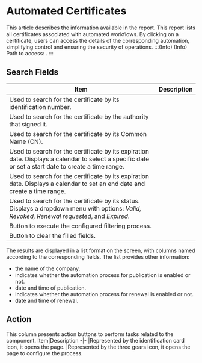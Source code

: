 # Automated Certificates 

This article describes the information available in the  report. This report lists all certificates associated with automated workflows. By clicking on a certificate, users can access the details of the corresponding automation, simplifying control and ensuring the security of operations.
:::(Info) (Info)
Path to access: .
:::

## Search Fields
Item|Description
-|-
|Used to search for the certificate by its identification number.
|Used to search for the certificate by the authority that signed it.
|Used to search for the certificate by its Common Name (CN).
|Used to search for the certificate by its expiration date. Displays a calendar to select a specific date or set a start date to create a time range.
|Used to search for the certificate by its expiration date. Displays a calendar to set an end date and create a time range.
|Used to search for the certificate by its status. Displays a dropdown menu with options: *Valid, Revoked, Renewal requested*, and *Expired*.
|Button to execute the configured filtering process.
|Button to clear the filled fields.

The results are displayed in a list format on the screen, with columns named according to the corresponding fields. The list provides other information:

*  the name of the company.
*  indicates whether the automation process for publication is enabled or not.
*  date and time of publication.
*  indicates whether the automation process for renewal is enabled or not.
*  date and time of renewal.

## Action
This column presents action buttons to perform tasks related to the component.
Item|Description
-|-
|Represented by the identification card icon, it opens the  page.
|Represented by the three gears icon, it opens the  page to configure the process.